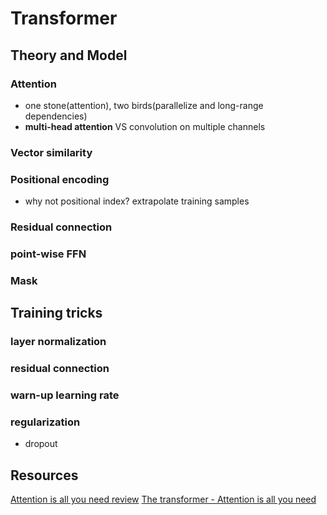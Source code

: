 # Transformer
## Theory and Model
### Attention
- one stone(attention), two birds(parallelize and long-range dependencies)
- **multi-head attention** VS convolution on multiple channels
### Vector similarity
### Positional encoding
- why not positional index? extrapolate training samples
### Residual connection
### point-wise FFN
### Mask
## Training tricks
### layer normalization
### residual connection
### warn-up learning rate
### regularization
- dropout

## Resources
[Attention is all you need review]([https://ricardokleinklein.github.io/2017/11/16/Attention-is-all-you-need.html](https://ricardokleinklein.github.io/2017/11/16/Attention-is-all-you-need.html))
[The transformer - Attention is all you need]([https://mchromiak.github.io/articles/2017/Sep/12/Transformer-Attention-is-all-you-need/#.XTEl6ugzZPY](https://mchromiak.github.io/articles/2017/Sep/12/Transformer-Attention-is-all-you-need/#.XTEl6ugzZPY))
<!--stackedit_data:
eyJoaXN0b3J5IjpbMjEyNTY0MzY1MCwtMTQ2MzE1MzQzNywtMj
AwNzM1Mzc0NSwtMjI3NTQxMTI5LC0xMzE1OTE1MDUsMTIxOTAy
MzAyMV19
-->